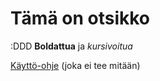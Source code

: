 # Tämä on otsikko

:DDD
**Boldattua** ja *kursivoitua*

[Käyttö-ohje](https://github.com/settheoreticalpineapple/otm2016/blob/master/dokumentointi/kaytto-ohje.md) (joka ei tee mitään)
